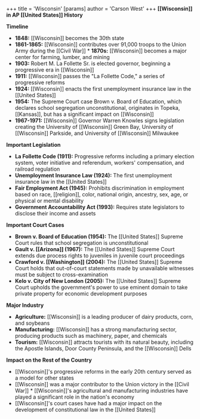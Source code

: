 +++
 title = 'Wisconsin'
[params]
	author = 'Carson West'
+++
**[[Wisconsin]] in AP [[United States]] History**

**Timeline**

* **1848:** [[Wisconsin]] becomes the 30th state
* **1861-1865:** [[Wisconsin]] contributes over 91,000 troops to the Union Army during the [[Civil War]] * **1870s:** [[Wisconsin]] becomes a major center for farming, lumber, and mining
* **1903:** Robert M. La Follette Sr. is elected governor, beginning a progressive era in [[Wisconsin]]
* **1911:** [[Wisconsin]] passes the "La Follette Code," a series of progressive reforms
* **1924:** [[Wisconsin]] enacts the first unemployment insurance law in the [[United States]]
* **1954:** The Supreme Court case Brown v. Board of Education, which declares school segregation unconstitutional, originates in Topeka, [[Kansas]], but has a significant impact on [[Wisconsin]]
* **1967-1971:** [[Wisconsin]] Governor Warren Knowles signs legislation creating the University of [[Wisconsin]] Green Bay, University of [[Wisconsin]] Parkside, and University of [[Wisconsin]] Milwaukee

**Important Legislation**

* **La Follette Code (1911):** Progressive reforms including a primary election system, voter initiative and referendum, workers' compensation, and railroad regulation
* **Unemployment Insurance Law (1924):** The first unemployment insurance law in the [[United States]]
* **Fair Employment Act (1945):** Prohibits discrimination in employment based on race, [[religion]], color, national origin, ancestry, sex, age, or physical or mental disability
* **Government Accountability Act (1993):** Requires state legislators to disclose their income and assets

**Important Court Cases**

* **Brown v. Board of Education (1954):** The [[United States]] Supreme Court rules that school segregation is unconstitutional
* **Gault v. [[Arizona]] (1967):** The [[United States]] Supreme Court extends due process rights to juveniles in juvenile court proceedings
* **Crawford v. [[Washington]] (2004):** The [[United States]] Supreme Court holds that out-of-court statements made by unavailable witnesses must be subject to cross-examination
* **Kelo v. City of New London (2005):** The [[United States]] Supreme Court upholds the government's power to use eminent domain to take private property for economic development purposes

**Major Industry**

* **Agriculture:** [[Wisconsin]] is a leading producer of dairy products, corn, and soybeans
* **Manufacturing:** [[Wisconsin]] has a strong manufacturing sector, producing products such as machinery, paper, and chemicals
* **Tourism:** [[Wisconsin]] attracts tourists with its natural beauty, including the Apostle Islands, Door County Peninsula, and the [[Wisconsin]] Dells

**Impact on the Rest of the Country**

* [[Wisconsin]]'s progressive reforms in the early 20th century served as a model for other states
* [[Wisconsin]] was a major contributor to the Union victory in the [[Civil War]] * [[Wisconsin]]'s agricultural and manufacturing industries have played a significant role in the nation's economy
* [[Wisconsin]]'s court cases have had a major impact on the development of constitutional law in the [[United States]]